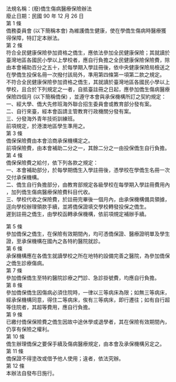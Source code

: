 法規名稱：(廢)僑生傷病醫療保險辦法  
廢止日期：民國 90 年 12 月 26 日  
第 1 條  
僑務委員會 (以下簡稱本會) 為維護僑生健康，使在學僑生傷病時醫療獲  
得保障，特訂定本辦法。  
第 2 條  
符合全民健康保險參加資格之僑生，應依法參加全民健康保險；其就讀於  
臺灣地區各國民小學以上學校者，應自行負擔之全民健康保險保險費，除  
由本會補助百分之五十，於每學期入學註冊後，依中央健康保險局檢送之  
在學僑生投保名冊一次撥付該局外，準用第四條第一項第二款之規定。  
不符合全民健康保險參加資格之僑生，其就讀於臺灣地區各國民小學以上  
學校，且合於下列規定之一者，自抵臺註冊之日起，應參加僑生傷病醫療  
保險四個月 (以下簡稱僑保) ，並遵守本會與承保機構所訂之契約規定：  
一、經大學、僑大先修班海外聯合招生委員會或教育部分發有案。  
二、自行來臺，經本會函請主管教育行政機關分發有案。  
三、分發海外青年技術訓練班。  
前項規定，於港澳地區學生準用之。  
第 3 條  
僑保保險費由本會洽商承保機構定之。  
前項保險費，由本會補助二分之一，其餘二分之一由投保僑生自行負擔。  
第 4 條  
僑保保險費之給付，依下列各款之規定：  
一、本會補助部分，於每學期僑生入學註冊後，憑學校在學僑生名冊一次  
交付承保機構。  
二、僑生自行負擔部分，由教育部規定各級學校在每學期入學註冊費用內  
，加列僑生傷病醫療保險費科目代收。  
三、學校代收之保險費，於註冊完畢後一個月內，由承保機構備具領據，  
逕向學校辦理領款手續，並將僑保證填交學校轉發投保之僑生。  
遲到註冊之僑生，由學校函轉承保機構，依前項規定補辦手續。  


第 5 條  
參加僑保之僑生，在保險有效期間內，均可憑僑保證、醫療證明單及學生  
證，至承保機構在國內之各特約醫院就診。  
第 6 條  
承保機構應在各僑生就讀學校之所在地特約設備完善之醫院，為參加僑保  
之僑生診療傷病。  
第 7 條  
參加僑保僑生至特約醫院診療之門診、急診掛號費，均應自行負擔。  
第 8 條  
參加僑保僑生因傷病必須住院時，一律以三等病床為限；如無三等病床，  
經承保機構同意，得住二等病床，俟有三等病床，即行遷往；如有自行超  
等住院者，其超等費用，應自行負擔。  
第 9 條  
已繳付僑保保險費之僑生因故中途休學或退學者，其在保險有效期間內，  
仍享有保險之權利。  
第 10 條  
僑生辦理僑保之要保手續及傷病醫療規定，由本會及承保機構另定之。  
第 11 條  
僑保證不得塗改或借予他人使用；違者，依法究辦。  
第 12 條  
本辦法自發布日施行。  



